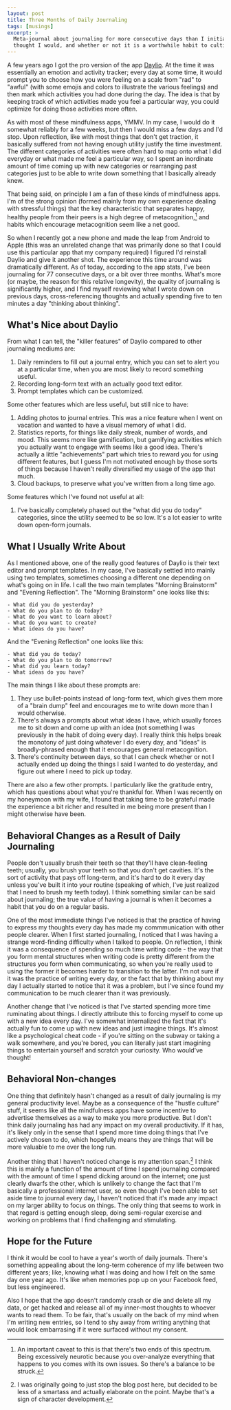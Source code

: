 ```yaml
---
layout: post
title: Three Months of Daily Journaling
tags: [musings]
excerpt: >
  Meta-journal about journaling for more consecutive days than I initially
  thought I would, and whether or not it is a worthwhile habit to cultivate.
---
```


A few years ago I got the pro version of the app [Daylio][daylio-website]. At the time it was essentially an emotion and activity tracker; every day at some time, it would prompt you to choose how you were feeling on a scale from "rad" to "awful" (with some emojis and colors to illustrate the various feelings) and then mark which activities you had done during the day. The idea is that by keeping track of which activities made you feel a particular way, you could optimize for doing those activities more often.

As with most of these mindfulness apps, YMMV. In my case, I would do it somewhat reliably for a few weeks, but then I would miss a few days and I'd stop. Upon reflection, like with most things that don't get traction, it basically suffered from not having enough utility justify the time investment. The different categories of activities were often hard to map onto what I did everyday or what made me feel a particular way, so I spent an inordinate amount of time coming up with new categories or rearranging past categories just to be able to write down something that I basically already knew.

That being said, on principle I am a fan of these kinds of mindfulness apps. I'm of the strong opinion (formed mainly from my own experience dealing with stressful things) that the key characteristic that separates happy, healthy people from their peers is a high degree of metacognition,[^metacognition] and habits which encourage metacognition seem like a net good.

So when I recently got a new phone and made the leap from Android to Apple (this was an unrelated change that was primarily done so that I could use this particular app that my company required) I figured I'd reinstall Daylio and give it another shot. The experience this time around was dramatically different. As of today, according to the app stats, I've been journaling for 77 consecutive days, or a bit over three months. What's more (or maybe, the reason for this relative longevity), the quality of journaling is significantly higher, and I find myself reviewing what I wrote down on previous days, cross-referencing thoughts and actually spending five to ten minutes a day "thinking about thinking".

## What's Nice about Daylio

From what I can tell, the "killer features" of Daylio compared to other journaling mediums are:

1. Daily reminders to fill out a journal entry, which you can set to alert you at a particular time, when you are most likely to record something useful.
2. Recording long-form text with an actually good text editor.
3. Prompt templates which can be customized.

Some other features which are less useful, but still nice to have:

1. Adding photos to journal entries. This was a nice feature when I went on vacation and wanted to have a visual memory of what I did.
2. Statistics reports, for things like daily streak, number of words, and mood. This seems more like gamification, but gamifying activities which you actually want to engage with seems like a good idea. There's actually a little "achievements" part which tries to reward you for using different features, but I guess I'm not motivated enough by those sorts of things because I haven't really diversified my usage of the app that much.
3. Cloud backups, to preserve what you've written from a long time ago.

Some features which I've found not useful at all:

1. I've basically completely phased out the "what did you do today" categories, since the utility seemed to be so low. It's a lot easier to write down open-form journals.

## What I Usually Write About

As I mentioned above, one of the really good features of Daylio is their text editor and prompt templates. In my case, I've basically settled into mainly using two templates, sometimes choosing a different one depending on what's going on in life. I call the two main templates "Morning Brainstorm" and "Evening Reflection". The "Morning Brainstorm" one looks like this:

```
- What did you do yesterday?
- What do you plan to do today?
- What do you want to learn about?
- What do you want to create?
- What ideas do you have?
```

And the "Evening Reflection" one looks like this:

```
- What did you do today?
- What do you plan to do tomorrow?
- What did you learn today?
- What ideas do you have?
```

The main things I like about these prompts are:

1. They use bullet-points instead of long-form text, which gives them more of a "brain dump" feel and encourages me to write down more than I would otherwise.
2. There's always a prompts about what ideas I have, which usually forces me to sit down and come up with an idea (not something I was previously in the habit of doing every day). I really think this helps break the monotony of just doing whatever I do every day, and "ideas" is broadly-phrased enough that it encourages general metacognition.
3. There's continuity between days, so that I can check whether or not I actually ended up doing the things I said I wanted to do yesterday, and figure out where I need to pick up today.

There are also a few other prompts. I particularly like the gratitude entry, which has questions about what you're thankful for. When I was recently on my honeymoon with my wife, I found that taking time to be grateful made the experience a bit richer and resulted in me being more present than I might otherwise have been.

## Behavioral Changes as a Result of Daily Journaling

People don't usually brush their teeth so that they'll have clean-feeling teeth; usually, you brush your teeth so that you don't get cavities. It's the sort of activity that pays off long-term, and it's hard to do it every day unless you've built it into your routine (speaking of which, I've just realized that I need to brush my teeth today). I think something similar can be said about journaling; the true value of having a journal is when it becomes a habit that you do on a regular basis.

One of the most immediate things I've noticed is that the practice of having to express my thoughts every day has made my commmunication with other people clearer. When I first started journaling, I noticed that I was having a strange word-finding difficulty when I talked to people. On reflection, I think it was a consequence of spending so much time writing code - the way that you form mental structures when writing code is pretty different from the structures you form when communicating, so when you're really used to using the former it becomes harder to transition to the latter. I'm not sure if it was the practice of writing every day, or the fact that by thinking about my day I actually started to notice that it was a problem, but I've since found my communication to be much clearer than it was previously.

Another change that I've noticed is that I've started spending more time ruminating about things. I directly attribute this to forcing myself to come up with a new idea every day. I've somewhat internalized the fact that it's actually fun to come up with new ideas and just imagine things. It's almost like a psychological cheat code - if you're sitting on the subway or taking a walk somewhere, and you're bored, you can literally just start imagining things to entertain yourself and scratch your curiosity. Who would've thought!

## Behavioral Non-changes

One thing that definitely hasn't changed as a result of daily journaling is my general productivity level. Maybe as a consequence of the "hustle culture" stuff, it seems like all the mindfulness apps have some incentive to advertise themselves as a way to make you more productive. But I don't think daily journaling has had any impact on my overall productivity. If it has, it's likely only in the sense that I spend more time doing things that I've actively chosen to do, which hopefully means they are things that will be more valuable to me over the long run.

Another thing that I haven't noticed change is my attention span.[^attention-span] I think this is mainly a function of the amount of time I spend journaling compared with the amount of time I spend dicking around on the internet; one just clearly dwarfs the other, which is unlikely to change the fact that I'm basically a professional internet user, so even though I've been able to set aside time to journal every day, I haven't noticed that it's made any impact on my larger ability to focus on things. The only thing that seems to work in that regard is getting enough sleep, doing semi-regular exercise and working on problems that I find challenging and stimulating.

## Hope for the Future

I think it would be cool to have a year's worth of daily journals. There's something appealing about the long-term coherence of my life between two different years; like, knowing what I was doing and how I felt on the same day one year ago. It's like when memories pop up on your Facebook feed, but less engineered.

Also I hope that the app doesn't randomly crash or die and delete all my data, or get hacked and release all of my inner-most thoughts to whoever wants to read them. To be fair, that's usually on the back of my mind when I'm writing new entries, so I tend to shy away from writing anything that would look embarrasing if it were surfaced without my consent.

[^metacognition]: An important caveat to this is that there's two ends of this spectrum. Being excessively neurotic because you over-analyze everything that happens to you comes with its own issues. So there's a balance to be struck.
[^attention-span]: I was originally going to just stop the blog post here, but decided to be less of a smartass and actually elaborate on the point. Maybe that's a sign of character development.

[daylio-website]: https://daylio.net/
